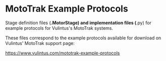 # MotoTrak Example Protocols

Stage definition files (**.MotorStage) and implementation files (**.py) for example protocols for Vulintus's MotoTrak systems.

These files correspond to the example protocols available for download on Vulintus' MotoTrak support page:

https://www.vulintus.com/mototrak-example-protocols
